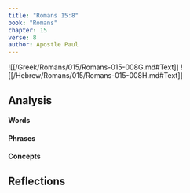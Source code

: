 ```yaml
---
title: "Romans 15:8"
book: "Romans"
chapter: 15
verse: 8
author: Apostle Paul
---
```

![[/Greek/Romans/015/Romans-015-008G.md#Text]]
![[/Hebrew/Romans/015/Romans-015-008H.md#Text]]

## Analysis

#### Words

#### Phrases

#### Concepts

## Reflections
